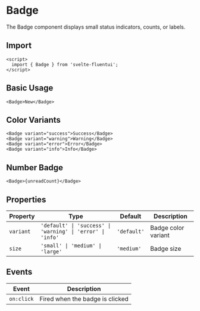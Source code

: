 # Badge

The Badge component displays small status indicators, counts, or labels.

## Import

```svelte
<script>
  import { Badge } from 'svelte-fluentui';
</script>
```

## Basic Usage

```svelte
<Badge>New</Badge>
```

## Color Variants

```svelte
<Badge variant="success">Success</Badge>
<Badge variant="warning">Warning</Badge>
<Badge variant="error">Error</Badge>
<Badge variant="info">Info</Badge>
```

## Number Badge

```svelte
<Badge>{unreadCount}</Badge>
```

## Properties

| Property | Type | Default | Description |
|----------|------|---------|-------------|
| `variant` | `'default' \| 'success' \| 'warning' \| 'error' \| 'info'` | `'default'` | Badge color variant |
| `size` | `'small' \| 'medium' \| 'large'` | `'medium'` | Badge size |

## Events

| Event | Description |
|-------|-------------|
| `on:click` | Fired when the badge is clicked |